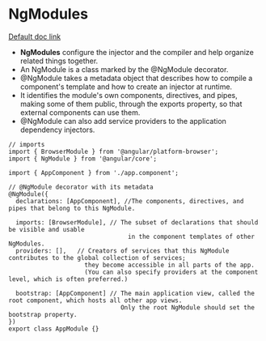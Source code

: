 # NgModules
[Default doc link](https://angular.io/guide/ngmodules)
- <b>NgModules</b> configure the injector and the compiler and help organize related things together.
- An NgModule is a class marked by the @NgModule decorator. 
-  @NgModule takes a metadata object that describes how to compile a component's template and how to create an injector at runtime.
- It identifies the module's own components, directives, and pipes, making some of them public, through the exports property, so that external components can use them.
- @NgModule can also add service providers to the application dependency injectors.

```
// imports
import { BrowserModule } from '@angular/platform-browser';
import { NgModule } from '@angular/core';

import { AppComponent } from './app.component';

// @NgModule decorator with its metadata
@NgModule({
  declarations: [AppComponent], //The components, directives, and pipes that belong to this NgModule.
  
  imports: [BrowserModule], // The subset of declarations that should be visible and usable 
                                 in the component templates of other NgModules.
  providers: [],   // Creators of services that this NgModule contributes to the global collection of services; 
                     they become accessible in all parts of the app. 
                     (You can also specify providers at the component level, which is often preferred.)
                     
  bootstrap: [AppComponent] // The main application view, called the root component, which hosts all other app views. 
                               Only the root NgModule should set the bootstrap property.
})
export class AppModule {}
```
